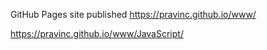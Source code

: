 GitHub Pages site published https://pravinc.github.io/www/

https://pravinc.github.io/www/JavaScript/

